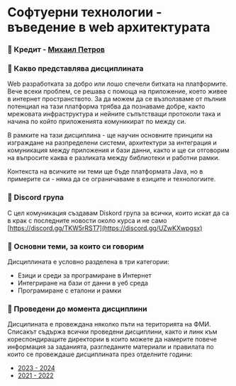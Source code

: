 # Софтуерни технологии - въведение в web архитектурата

### 📌 Кредит - [Михаил Петров](https://github.com/mihail-petrov-courses-pu-fmi) 

### 🚀 Какво представлява дисциплината
Web разработката за добро или лошо спечели битката на платформите. Вече всеки проблем, се решава с помоща на приложение, което живее в интернет пространството. За да можем да се възползваме от пълния потенциал на тази платформа трябва да познаваме добре, както мрежовата инфраструктура и нейните съпътстващи протоколи така и начина по който приложенията комуникират по между си. 

В рамките на тази дисциплина - ще научин основните принципи на изграждане на разпределени системи, архитектури за интеграция и комуникация между приложения и бази данни, както и ще си отговорим на въпросите каква е разликата между библиотеки и работни рамки. 

Контекста на всичките ни теми ще бъде платформата Java, но в примерите си - няма да се ограничаваме в езиците и технологиите. 

### 🚀 Discord група
С цел комуникация създавам Diskord група за всички, които искат да са в крак с последните новости около курса и не само 
[https://discord.gg/TKW5rRST7](https://discord.gg/UZwKXwpgsx)

### 🚀 Основни теми, за които си говорим 
Дисциплината е условно разделена в три категории:
- Езици и среди за програмиране в Интернет
- Интегриране на бази от данни в уеб среда
- Програмиране с еталони и рамки

### 🚀 Проведени до момента дисциплини
Дисципината е провеждана няколко пъти на територията на ФМИ. Списакът съдържа всички проведени дисциплини, както и линк към кореспондиращите директории в които можете да намерите повече информация за заданията, разгледаните материали и правилата по които се провеждаше дисциплината през отделните години:
- [2023 - 2024](./23-24/)
- [2021 - 2022](./21-22/)
